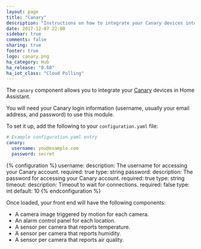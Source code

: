 ```yaml
---
layout: page
title: "Canary"
description: "Instructions on how to integrate your Canary devices into Home Assistant."
date: 2017-12-07 22:00
sidebar: true
comments: false
sharing: true
footer: true
logo: canary.png
ha_category: Hub
ha_release: "0.60"
ha_iot_class: "Cloud Polling"
---
```


The `canary` component allows you to integrate your [Canary](https://canary.is) devices in Home Assistant.

You will need your Canary login information (username, usually your email address, and password) to use this module.

To set it up, add the following to your `configuration.yaml` file:

```yaml
# Example configuration.yaml entry
canary:
  username: you@example.com
  password: secret
```

{% configuration %}
  username:
    description: The username for accessing your Canary account.
    required: true
    type: string
  password:
    description: The password for accessing your Canary account.
    required: true
    type: string
  timeout:
    description: Timeout to wait for connections.
    required: false
    type: int
    default: 10
{% endconfiguration %}



Once loaded, your front end will have the following components:

* A camera image triggered by motion for each camera.
* An alarm control panel for each location.
* A sensor per camera that reports temperature.
* A sensor per camera that reports humidity.
* A sensor per camera that reports air quality.
